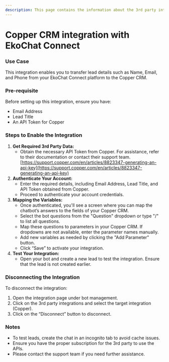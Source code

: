 ```yaml
---
description: This page contains the information about the 3rd party integrations.
---
```


# Copper CRM integration with EkoChat Connect

### Use Case

This integration enables you to transfer lead details such as Name, Email, and Phone from your EkoChat Connect platform to the Copper CRM.

### Pre-requisite

Before setting up this integration, ensure you have:

* Email Address
* Lead Title
* An API Token for Copper

### Steps to Enable the Integration

1. **Get Required 3rd Party Data:**
   * Obtain the necessary API Token from Copper. For assistance, refer to their documentation or contact their support team. [https://support.copper.com/en/articles/8823347-generating-an-api-key](https://support.copper.com/en/articles/8823347-generating-an-api-key)
2. **Authenticate Your Account:**
   * Enter the required details, including Email Address, Lead Title, and API Token obtained from Copper.
   * Proceed to authenticate your account credentials.
3. **Mapping the Variables:**
   * Once authenticated, you'll see a screen where you can map the chatbot’s answers to the fields of your Copper CRM.
   * Select the bot questions from the "Question" dropdown or type "/" to list all questions.
   * Map these questions to parameters in your Copper CRM. If dropdowns are not available, enter the parameter names manually.
   * Add new variables as needed by clicking the "Add Parameter" button.
   * Click “Save” to activate your integration.
4. **Test Your Integration:**
   * Open your bot and create a new lead to test the integration. Ensure that the lead is not created earlier.

### Disconnecting the Integration

To disconnect the integration:

1. Open the integration page under bot management.
2. Click on the 3rd party integrations and select the target integration (Copper).
3. Click on the “Disconnect” button to disconnect.

### Notes

* To test leads, create the chat in an incognito tab to avoid cache issues.
* Ensure you have the proper subscription for the 3rd party to use the APIs.
* Please contact the support team if you need further assistance.
